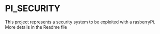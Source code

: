 # PI_SECURITY
This project represents a security system to be exploited with a rasberryPi. More details in the Readme file
